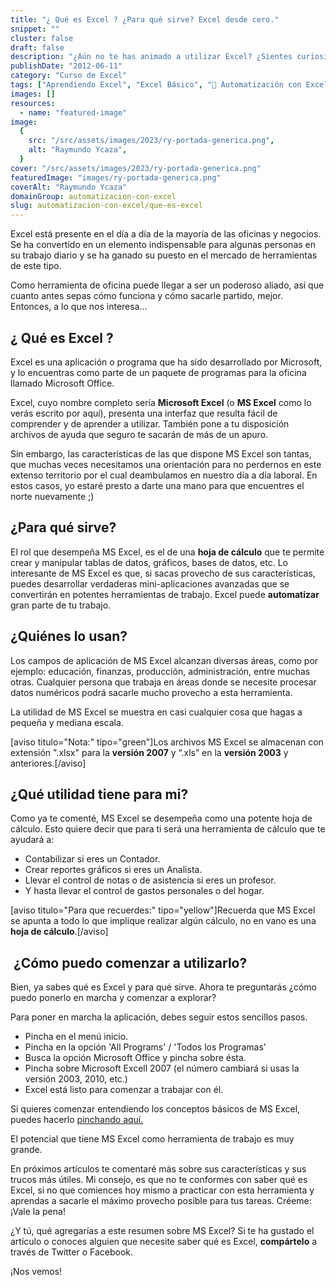 ```yaml
---
title: "¿ Qué es Excel ? ¿Para qué sirve? Excel desde cero."
snippet: ""
cluster: false
draft: false
description: "¿Aún no te has animado a utilizar Excel? ¿Sientes curiosidad por saber de qué se trata? No te pierdas esta breve introducción en la te cuento qué es Excel."
publishDate: "2012-06-11"
category: "Curso de Excel"
tags: ["Aprendiendo Excel", "Excel Básico", "🤖 Automatización con Excel"]
images: []
resources:
  - name: "featured-image"
image:
  {
    src: "/src/assets/images/2023/ry-portada-generica.png",
    alt: "Raymundo Ycaza",
  }
cover: "/src/assets/images/2023/ry-portada-generica.png"
featuredImage: "images/ry-portada-generica.png"
coverAlt: "Raymundo Ycaza"
domainGroup: automatizacion-con-excel
slug: automatizacion-con-excel/que-es-excel
---
```


Excel está presente en el día a día de la mayoría de las oficinas y negocios. Se ha convertido en un elemento indispensable para algunas personas en su trabajo diario y se ha ganado su puesto en el mercado de herramientas de este tipo.

Como herramienta de oficina puede llegar a ser un poderoso aliado, así que cuanto antes sepas cómo funciona y cómo sacarle partido, mejor. Entonces, a lo que nos interesa...

## ¿ Qué es Excel ?

Excel es una aplicación o programa que ha sido desarrollado por Microsoft, y lo encuentras como parte de un paquete de programas para la oficina llamado Microsoft Office.

Excel, cuyo nombre completo sería **Microsoft Excel** (o **MS Excel** como lo verás escrito por aquí), presenta una interfaz que resulta fácil de comprender y de aprender a utilizar. También pone a tu disposición archivos de ayuda que seguro te sacarán de más de un apuro.

Sin embargo, las características de las que dispone MS Excel son tantas, que muchas veces necesitamos una orientación para no perdernos en este extenso territorio por el cual deambulamos en nuestro día a día laboral. En estos casos, yo estaré presto a darte una mano para que encuentres el norte nuevamente ;)

## ¿Para qué sirve?

El rol que desempeña MS Excel, es el de una **hoja de cálculo** que te permite crear y manipular tablas de datos, gráficos, bases de datos, etc. Lo interesante de MS Excel es que, si sacas provecho de sus características, puedes desarrollar verdaderas mini-aplicaciones avanzadas que se convertirán en potentes herramientas de trabajo. Excel puede **automatizar** gran parte de tu trabajo.

## ¿Quiénes lo usan?

Los campos de aplicación de MS Excel alcanzan diversas áreas, como por ejemplo: educación, finanzas, producción, administración, entre muchas otras. Cualquier persona que trabaja en áreas donde se necesite procesar datos numéricos podrá sacarle mucho provecho a esta herramienta.

La utilidad de MS Excel se muestra en casi cualquier cosa que hagas a pequeña y mediana escala.

\[aviso titulo="Nota:" tipo="green"\]Los archivos MS Excel se almacenan con extensión ".xlsx" para la **versión 2007** y “.xls” en la **versión 2003** y anteriores.\[/aviso\]

## ¿Qué utilidad tiene para mi?

Como ya te comenté, MS Excel se desempeña como una potente hoja de cálculo. Esto quiere decir que para ti será una herramienta de cálculo que te ayudará a:

- Contabilizar si eres un Contador.
- Crear reportes gráficos si eres un Analista.
- Llevar el control de notas o de asistencia si eres un profesor.
- Y hasta llevar el control de gastos personales o del hogar.

\[aviso titulo="Para que recuerdes:" tipo="yellow"\]Recuerda que MS Excel se apunta a todo lo que implique realizar algún cálculo, no en vano es una **hoja de cálculo**.\[/aviso\]

##  ¿Cómo puedo comenzar a utilizarlo?

Bien, ya sabes qué es Excel y para qué sirve. Ahora te preguntarás ¿cómo puedo ponerlo en marcha y comenzar a explorar?

Para poner en marcha la aplicación, debes seguir estos sencillos pasos.

- Pincha en el menú inicio.
- Pincha en la opción 'All Programs' / 'Todos los Programas'
- Busca la opción Microsoft Office y pincha sobre ésta.
- Pincha sobre Microsoft Excell 2007 (el número cambiará si usas la versión 2003, 2010, etc.)
- Excel está listo para comenzar a trabajar con él.

Si quieres comenzar entendiendo los conceptos básicos de MS Excel, puedes hacerlo [pinchando aquí.](http://raymundoycaza.com/celda-hoja-libro/ "Excel: La celda, la hoja y el libro. Excel desde cero.")

El potencial que tiene MS Excel como herramienta de trabajo es muy grande.

En próximos artículos te comentaré más sobre sus características y sus trucos más útiles. Mi consejo, es que no te conformes con saber qué es Excel, si no que comiences hoy mismo a practicar con esta herramienta y aprendas a sacarle el máximo provecho posible para tus tareas. Créeme: ¡Vale la pena!

¿Y tú, qué agregarías a este resumen sobre MS Excel? Si te ha gustado el artículo o conoces alguien que necesite saber qué es Excel, **compártelo** a través de Twitter o Facebook.

¡Nos vemos!
